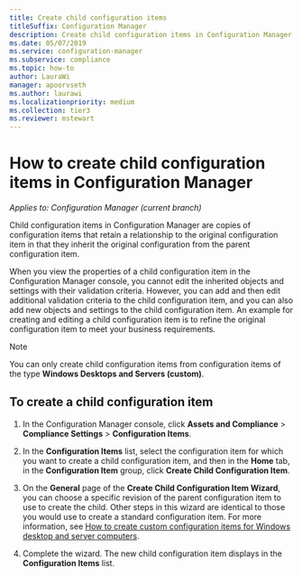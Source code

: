 ```yaml
---
title: Create child configuration items
titleSuffix: Configuration Manager
description: Create child configuration items in Configuration Manager.
ms.date: 05/07/2019
ms.service: configuration-manager
ms.subservice: compliance
ms.topic: how-to
author: LauraWi
manager: apoorvseth
ms.author: laurawi
ms.localizationpriority: medium
ms.collection: tier3
ms.reviewer: mstewart
---
```

# How to create child configuration items in Configuration Manager

*Applies to: Configuration Manager (current branch)*

Child configuration items in Configuration Manager are copies of configuration items that retain a relationship to the original configuration item in that they inherit the original configuration from the parent configuration item.

When you view the properties of a child configuration item in the Configuration Manager console, you cannot edit the inherited objects and settings with their validation criteria. However, you can add and then edit additional validation criteria to the child configuration item, and you can also add new objects and settings to the child configuration item.
An example for creating and editing a child configuration item is to refine the original configuration item to meet your business requirements.

> [!NOTE]
>  You can only create child configuration items from configuration items of the type **Windows Desktops and Servers (custom)**.

## To create a child configuration item

1.  In the Configuration Manager console, click **Assets and Compliance** > **Compliance Settings** > **Configuration Items**.

3.  In the **Configuration Items** list, select the configuration item for which you want to create a child configuration item, and then in the **Home** tab, in the **Configuration Item** group, click **Create Child Configuration Item**.

4.  On the **General** page of the **Create Child Configuration Item Wizard**, you can choose a specific revision of the parent configuration item to use to create the child. Other steps in this wizard are identical to those you would use to create a standard configuration item. For more information, see [How to create custom configuration items for Windows desktop and server computers](../../compliance/deploy-use/create-custom-configuration-items-for-windows-desktop-and-server-computers-managed-with-the-client.md).

5.  Complete the wizard. The new child configuration item displays in the **Configuration Items** list.
